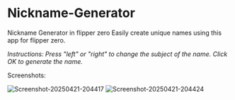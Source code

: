 # Nickname-Generator
Nickname Generator in flipper zero
Easily create unique names using this app for flipper zero.

*Instructions: Press "left" or "right" to change the subject of the name. Click OK to generate the name.*

Screenshots:

![Screenshot-20250421-204417](https://github.com/user-attachments/assets/7d08c4d7-8019-4a8f-a752-4830fd52cfdc)
![Screenshot-20250421-204424](https://github.com/user-attachments/assets/76e161c0-c15a-4e95-9d17-e67dd400126a)
